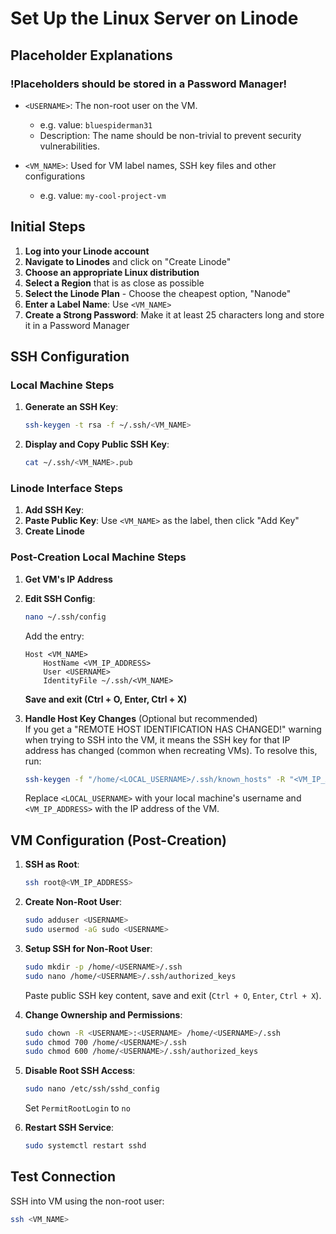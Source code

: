 # Set Up the Linux Server on Linode

## Placeholder Explanations

### **!Placeholders should be stored in a Password Manager!**

- `<USERNAME>`: The non-root user on the VM.
    - e.g. value: `bluespiderman31`
    - Description: The name should be non-trivial to prevent security vulnerabilities.

- `<VM_NAME>`: Used for VM label names, SSH key files and other configurations
    - e.g. value: `my-cool-project-vm`

## Initial Steps

1. **Log into your Linode account**
2. **Navigate to Linodes** and click on "Create Linode"
3. **Choose an appropriate Linux distribution**
4. **Select a Region** that is as close as possible
5. **Select the Linode Plan** - Choose the cheapest option, "Nanode"
6. **Enter a Label Name**: Use `<VM_NAME>`
7. **Create a Strong Password**: Make it at least 25 characters long and store it in a Password Manager

## SSH Configuration

### Local Machine Steps

1. **Generate an SSH Key**: 
    ```bash
    ssh-keygen -t rsa -f ~/.ssh/<VM_NAME>
    ```

2. **Display and Copy Public SSH Key**: 
    ```bash
    cat ~/.ssh/<VM_NAME>.pub
    ```

### Linode Interface Steps

1. **Add SSH Key**: 
2. **Paste Public Key**: Use `<VM_NAME>` as the label, then click "Add Key"
3. **Create Linode**

### Post-Creation Local Machine Steps

1. **Get VM's IP Address**
  
2. **Edit SSH Config**: 
    ```bash
    nano ~/.ssh/config
    ```
    Add the entry:
    ```text
    Host <VM_NAME>
        HostName <VM_IP_ADDRESS>
        User <USERNAME>
        IdentityFile ~/.ssh/<VM_NAME>
    ```
    **Save and exit (Ctrl + O, Enter, Ctrl + X)**

 3. **Handle Host Key Changes** (Optional but recommended)\
    If you get a "REMOTE HOST IDENTIFICATION HAS CHANGED!" warning when trying to SSH into the VM, it means the SSH key for that IP address has changed (common when recreating VMs). To resolve this, run:
    ```bash
    ssh-keygen -f "/home/<LOCAL_USERNAME>/.ssh/known_hosts" -R "<VM_IP_ADDRESS>"
    ```
    Replace `<LOCAL_USERNAME>` with your local machine's username and `<VM_IP_ADDRESS>` with the IP address of the VM.

## VM Configuration (Post-Creation)

1. **SSH as Root**: 
    ```bash
    ssh root@<VM_IP_ADDRESS>
    ```

2. **Create Non-Root User**: 
    ```bash
    sudo adduser <USERNAME>
    sudo usermod -aG sudo <USERNAME>
    ```

3. **Setup SSH for Non-Root User**: 
    ```bash
    sudo mkdir -p /home/<USERNAME>/.ssh
    sudo nano /home/<USERNAME>/.ssh/authorized_keys
    ```
    Paste public SSH key content, save and exit (`Ctrl + O`, `Enter`, `Ctrl + X`).

4. **Change Ownership and Permissions**: 
    ```bash
    sudo chown -R <USERNAME>:<USERNAME> /home/<USERNAME>/.ssh
    sudo chmod 700 /home/<USERNAME>/.ssh
    sudo chmod 600 /home/<USERNAME>/.ssh/authorized_keys
    ```

5. **Disable Root SSH Access**: 
    ```bash
    sudo nano /etc/ssh/sshd_config
    ```
    Set `PermitRootLogin` to `no`

6. **Restart SSH Service**: 
    ```bash
    sudo systemctl restart sshd
    ```

## Test Connection

SSH into VM using the non-root user:
```bash
ssh <VM_NAME>

